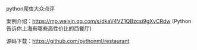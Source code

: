 

python爬虫大众点评

案例介绍：https://mp.weixin.qq.com/s/dkaV4VZ1QBzcsi9gXvCRdw (Python告诉你上海有哪些高性价比的西餐厅)

源码下载：https://github.com/pythonml/restaurant



